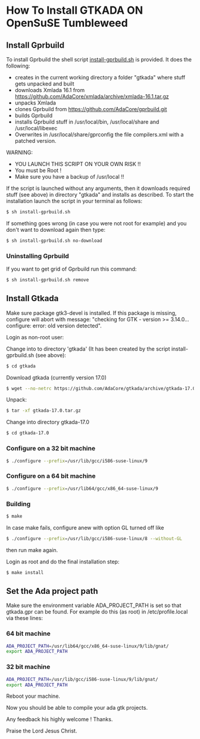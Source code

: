 # How To Install GTKADA ON OpenSuSE Tumbleweed

## Install Gprbuild
To install Gprbuild the shell script [install-gprbuild.sh](install-gprbuild.sh) is provided.
It does the following:
- creates in the current working directory a folder "gtkada" where stuff gets unpacked and built
- downloads Xmlada 16.1 from https://github.com/AdaCore/xmlada/archive/xmlada-16.1.tar.gz
- unpacks Xmlada
- clones Gprbuild from https://github.com/AdaCore/gprbuild.git
- builds Gprbuild
- installs Gprbuild stuff in /usr/local/bin, /usr/local/share and /usr/local/libexec
- Overwrites in /usr/local/share/gprconfig the file compilers.xml with a patched version.

WARNING: 
- YOU LAUNCH THIS SCRIPT ON YOUR OWN RISK !!
- You must be Root !
- Make sure you have a backup of /usr/local !!

If the script is launched without any arguments, then it downloads required stuff (see above) in
directory "gtkada" and installs as described. 
To start the installation launch the script in your terminal as follows:

```sh
$ sh install-gprbuild.sh
```

If something goes wrong (in case you were not root for example) and you don't 
want to download again then type:

```sh
$ sh install-gprbuild.sh no-download
```

### Uninstalling Gprbuild
If you want to get grid of Gprbuild run this command:
```sh
$ sh install-gprbuild.sh remove
```


## Install Gtkada

Make sure package gtk3-devel is installed.
If this package is missing, configure will abort with message:
"checking for GTK - version >= 3.14.0... configure: error: old version detected".

Login as non-root user:

Change into to directory 'gtkada' (It has been created by the script install-gprbuild.sh (see above):

```sh
$ cd gtkada
```


Download gtkada (currently version 17.0)

```sh
$ wget --no-netrc https://github.com/AdaCore/gtkada/archive/gtkada-17.0.tar.gz
```

Unpack:

```sh
$ tar -xf gtkada-17.0.tar.gz
```

Change into directory gtkada-17.0

```sh
$ cd gtkada-17.0
```


### Configure on a 32 bit machine
```sh
$ ./configure --prefix=/usr/lib/gcc/i586-suse-linux/9
```

### Configure on a 64 bit machine
```sh
$ ./configure --prefix=/usr/lib64/gcc/x86_64-suse-linux/9
```

### Building
```sh
$ make
```

In case make fails, configure anew with option GL turned off like
```sh
$ ./configure --prefix=/usr/lib/gcc/i586-suse-linux/8 --without-GL
```

then run make again.

Login as root and do the final installation step:

```sh
$ make install
```


## Set the Ada project path

Make sure the environment variable ADA_PROJECT_PATH is set so that
gtkada.gpr can be found. For example do this (as root) in /etc/profile.local via these
lines:

### 64 bit machine
```sh
ADA_PROJECT_PATH=/usr/lib64/gcc/x86_64-suse-linux/9/lib/gnat/
export ADA_PROJECT_PATH
```

### 32 bit machine
```sh
ADA_PROJECT_PATH=/usr/lib/gcc/i586-suse-linux/9/lib/gnat/
export ADA_PROJECT_PATH
```

Reboot your machine.

Now you should be able to compile your ada gtk projects.

Any feedback his highly welcome ! Thanks.

Praise the Lord Jesus Christ.
